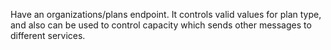 Have an organizations/plans endpoint. It controls valid values for plan type, and also can be used to control capacity which sends other messages to different services.
